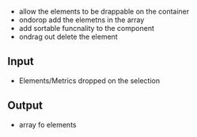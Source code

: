  - allow the elements to be drappable on the container 
 - ondorop add the elemetns in the array 
 - add sortable funcnality to the component 
 - ondrag out delete the element 

 ## Input ##
 - Elements/Metrics  dropped on the selection 
 ## Output ## 
 - array fo elements 
